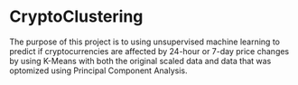 # CryptoClustering

The purpose of this project is to using unsupervised machine learning to predict if cryptocurrencies are affected by 24-hour or 7-day price changes by using K-Means with both the original scaled data and data that was optomized using Principal Component Analysis. 
